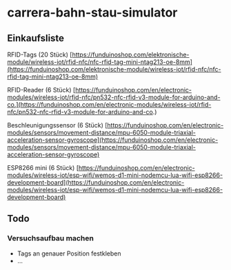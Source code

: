 # carrera-bahn-stau-simulator

## Einkaufsliste

RFID-Tags (20 Stück)
[https://funduinoshop.com/elektronische-module/wireless-iot/rfid-nfc/nfc-rfid-tag-mini-ntag213-oe-8mm](https://funduinoshop.com/elektronische-module/wireless-iot/rfid-nfc/nfc-rfid-tag-mini-ntag213-oe-8mm)

RFID-Reader (6 Stück)
[https://funduinoshop.com/en/electronic-modules/wireless-iot/rfid-nfc/pn532-nfc-rfid-v3-module-for-arduino-and-co.](https://funduinoshop.com/en/electronic-modules/wireless-iot/rfid-nfc/pn532-nfc-rfid-v3-module-for-arduino-and-co.)

Beschleunigungssensor (6 Stück)
[https://funduinoshop.com/en/electronic-modules/sensors/movement-distance/mpu-6050-module-triaxial-acceleration-sensor-gyroscope](https://funduinoshop.com/en/electronic-modules/sensors/movement-distance/mpu-6050-module-triaxial-acceleration-sensor-gyroscope)

ESP8266 mini (6 Stück)
[https://funduinoshop.com/en/electronic-modules/wireless-iot/esp-wifi/wemos-d1-mini-nodemcu-lua-wifi-esp8266-development-board](https://funduinoshop.com/en/electronic-modules/wireless-iot/esp-wifi/wemos-d1-mini-nodemcu-lua-wifi-esp8266-development-board)


## Todo

### Versuchsaufbau machen

- Tags an genauer Position festkleben
- ...



